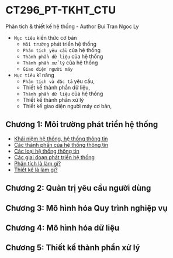 # CT296_PT-TKHT_CTU
Phân tích &amp; thiết kế hệ thống - Author Bui Tran Ngoc Ly
- `Mục tiêu` kiến thức cơ bản 
  - `Môi trường` phát triển hệ thống
  - `Phân tích yêu cầu` của hệ thống
  - `Thành phần dữ liệu` của hệ thống
  - `Thành phần xử lý` của hệ thống
  - `Giao diện người máy`
- `Mục tiêu` kĩ năng
  - `Phân tích và đặc tả` yêu cầu,
  - Thiết kế thành phần dữ liệu,
  - `Thành phần dữ liệu` của hệ thống
  - Thiết kế thành phần xử lý
  - Thiết kế giao diện người máy cơ bản,
## Chương 1: Môi trường phát triển hệ thống
- [Khái niệm hệ thống, hệ thống thông tin](https://bitly.com.vn/5jf5t5)
- [Các thành phần của hệ thống thông tin]()
- [Các loại hệ thống thông tin]()
- [Các giai đoạn phát triển hệ thống]()
- [Phân tích là làm gì?]()
- [Thiết kế là làm gì?]()
## Chương 2: Quản trị yêu cầu người dùng
## Chương 3: Mô hình hóa Quy trình nghiệp vụ
## Chương 4: Mô hình hóa dữ liệu
## Chương 5: Thiết kế thành phần xử lý
